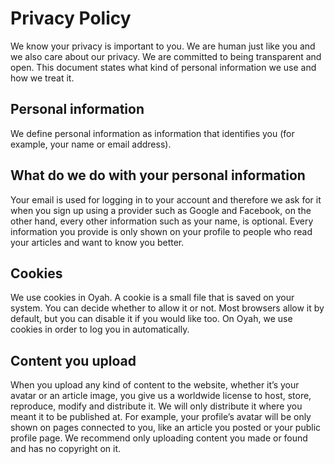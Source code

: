 # Privacy Policy

We know your privacy is important to you. We are human just like you and we also care about our privacy. We are committed to being transparent and open.
This document states what kind of personal information we use and how we treat it.

## Personal information

We define personal information as information that identifies you (for example, your name or email address).

## What do we do with your personal information

Your email is used for logging in to your account and therefore we ask for it when you sign up using a provider such as Google and Facebook, on the other hand, every other information such as your name, is optional.
Every information you provide is only shown on your profile to people who read your articles and want to know you better.

## Cookies

We use cookies in Oyah. A cookie is a small file that is saved on your system. You can decide whether to allow it or not. Most browsers allow it by default, but you can disable it if you would like too.
On Oyah, we use cookies in order to log you in automatically.

## Content you upload

When you upload any kind of content to the website, whether it’s your avatar or an article image, you give us a worldwide license to host, store, reproduce, modify and distribute it. We will only distribute it where you meant it to be published at. For example, your profile’s avatar will be only shown on pages connected to you, like an article you posted or your public profile page.
We recommend only uploading content you made or found and has no copyright on it.
